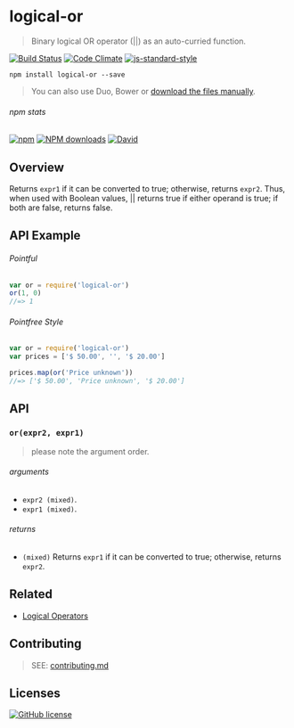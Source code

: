 # logical-or
> Binary logical OR operator (||) as an auto-curried function.

[![Build Status](http://img.shields.io/travis/wilmoore/logical-or.js.svg)](https://travis-ci.org/wilmoore/logical-or.js) [![Code Climate](https://codeclimate.com/github/wilmoore/logical-or.js/badges/gpa.svg)](https://codeclimate.com/github/wilmoore/logical-or.js) [![js-standard-style](https://img.shields.io/badge/code%20style-standard-brightgreen.svg?style=flat)](https://github.com/feross/standard)

```shell
npm install logical-or --save
```

> You can also use Duo, Bower or [download the files manually](https://github.com/wilmoore/logical-or.js/releases).

###### npm stats

[![npm](https://img.shields.io/npm/v/logical-or.svg)](https://www.npmjs.org/package/logical-or) [![NPM downloads](http://img.shields.io/npm/dm/logical-or.svg)](https://www.npmjs.org/package/logical-or) [![David](https://img.shields.io/david/wilmoore/logical-or.js.svg)](https://david-dm.org/wilmoore/logical-or.js)

## Overview

Returns `expr1` if it can be converted to true; otherwise, returns `expr2`. Thus, when used with Boolean values, || returns true if either operand is true; if both are false, returns false.

## API Example

###### Pointful

```js
var or = require('logical-or')
or(1, 0)
//=> 1
```

###### Pointfree Style

```js
var or = require('logical-or')
var prices = ['$ 50.00', '', '$ 20.00']

prices.map(or('Price unknown'))
//=> ['$ 50.00', 'Price unknown', '$ 20.00']
```

## API

### `or(expr2, expr1)`

> please note the argument order.

###### arguments

 - `expr2 (mixed)`.
 - `expr1 (mixed)`.

###### returns

 - `(mixed)` Returns `expr1` if it can be converted to true; otherwise, returns `expr2`.

## Related

 - [Logical Operators]

## Contributing

> SEE: [contributing.md](contributing.md)

## Licenses

[![GitHub license](https://img.shields.io/github/license/wilmoore/logical-or.js.svg)](https://github.com/wilmoore/logical-or.js/blob/master/license)

[Logical Operators]: https://developer.mozilla.org/en-US/docs/Web/JavaScript/Reference/Operators/Logical_Operators

